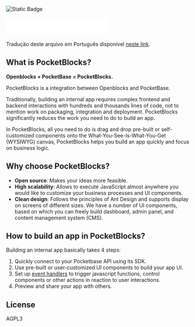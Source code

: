 ![Static Badge](https://img.shields.io/badge/Project_State:-Under_Active_Development-green)

<img src="client/packages/openblocks/src/assets/images/logo-with-name.svg" width="280" alt="Logo">

Tradução deste arquivo em Português disponível [neste link](README.pt-br.md).

## What is PocketBlocks?

**Openblocks + PocketBase = PocketBlocks.**

PocketBlocks is a integration between Openblocks and PocketBase.

Traditionally, building an internal app requires complex frontend and backend interactions with hundreds and thousands lines of code, not to mention work on packaging, integration and deployment. PocketBlocks significantly reduces the work you need to do to build an app.

In PocketBlocks, all you need to do is drag and drop pre-built or self-customized components onto the What-You-See-Is-What-You-Get (WYSIWYG) canvas, PocketBlocks helps you build an app quickly and focus on business logic.

## Why choose PocketBlocks?

- **Open source**: Makes your ideas more feasible.
- **High scalability**: Allows to execute JavaScript almost anywhere you would like to customize your business processes and UI components.
- **Clean design**: Follows the principles of Ant Design and supports display on screens of different sizes. We have a number of UI components, based on which you can freely build dashboard, admin panel, and content management system (CMS).

## How to build an app in PocketBlocks?

Building an internal app basically takes 4 steps:

1. Quickly connect to your Pocketbase API using its SDK.
2. Use pre-built or user-customized UI components to build your app UI.
3. Set up [event handlers](docs/en/build-apps/event-handlers.md) to trigger javascript functions, control components or other actions in reaction to user interactions.
4. Preview and share your app with others.

## License

AGPL3
